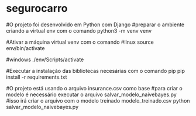 # segurocarro
#O projeto foi desenvolvido em Python com Django
#preparar o ambiente criando a virtual env com o comando
python3 -m venv venv

#Ativar a máquina virtual venv com o comando
#linux
source env/bin/activate

#windows
./env/Scripts/activate

#Executar a instalação das bibliotecas necesárias com o comando pip
pip install -r requirements.txt

#O projeto está usando o arquivo insurance.csv como base
#para criar o modelo é necessário executar o arquivo salvar_modelo_naivebayes.py
#isso irá criar o arquivo com o modelo treinado modelo_treinado.csv
python salvar_modelo_naivebayes.py


